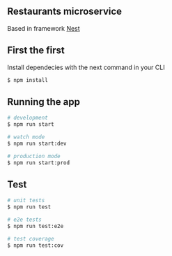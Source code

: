 ## Restaurants microservice

Based in framework [Nest](https://github.com/nestjs/nest) 

## First the first

Install dependecies with the next command in your CLI
```bash
$ npm install
```

## Running the app

```bash
# development
$ npm run start

# watch mode
$ npm run start:dev

# production mode
$ npm run start:prod
```

## Test

```bash
# unit tests
$ npm run test

# e2e tests
$ npm run test:e2e

# test coverage
$ npm run test:cov
```
